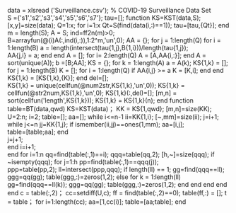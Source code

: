 data = xlsread ('Surveillance.csv'); % COVID-19 Surveillance Data Set  
S ={'s1','s2','s3','s4','s5','s6','s7'}; tau=[];
function  KS=KST(data,S);
[x,y]=size(data);
Q=1:x;
for i=1:x
    Qt=S(find(data(i,:)==1)); 
    tau=[tau,{Qt}]; 
end
m = length(S);
A = S;
ind=ff2n(m)>0;
B=arrayfun(@(i)A(:,ind(i,:)),1:2^m,'un',0); 
AA = {};
for j = 1:length(Q)
   for i = 1:length(B)
       a = length(intersect(tau{1,j},B{1,i}))/length(tau{1,j});      
       AA{j,i} = a; 
   end
end
A = [];
for i= 2:length(Q)
    A = [A,AA{i,:}];
end
A = sort(unique(A));
b =[B;AA];
KS = {};
for k = 1:length(A) 
    a = A(k);
    KS{1,k} = [];
    for j = 1:length(B)
        K = [];
        for i = 1:length(Q)
            if AA{i,j} >= a
              K = [K,i];
            end
        end
        KS{1,k} = [KS{1,k},{K}];
    end
del=[];   
    KS{1,k} = unique(cellfun(@num2str,KS{1,k},'un',0));
    KS{1,k} = cellfun(@str2num,KS{1,k},'un',0);
    KS{1,k}(:,del)=[];
       [m,n] = sort(cellfun('length',KS{1,k}));
    KS{1,k} = KS{1,k}(n);
end
function table=BT(data,qwd)
KS=KST(data)；
KK = KS{1,qwd}; 
[m,n]=size(KK);
U=2:n;
i=2;
table=[];
aa=[];
while i<=n-1
    ii=KK{1,i}; 
    [~,mm]=size(ii); 
        j=i+1;
        while j<=n
            jj=KK{1,j}; 
            if ismember(ii,jj)==ones(1,mm); 
               aa=[i,j];     
               table=[table;aa]; 
            end  
               j=j+1;                      
        end
        i=i+1;     
end
for i=1:n 
    qq=find(table(:,1)==i);
    qqq=table(qq,2);
    [h,~]=size(qqq);
    if ~isempty(qqq);
        for j=1:h 
            pp=find(table(:,1)==qqq(j));    
            ppp=table(pp,2);
            ll=intersect(ppp,qqq);
            if length(ll) == 1;
               gg=find(qqq==ll);
               ggg=qq(gg);
               table(ggg,:)=zeros(1,2);
            else
                for k = 1:length(ll)
                    gg=find(qqq==ll(k));
                    ggg=qq(gg);
                    table(ggg,:)=zeros(1,2);
                end
            end
        end
    end
end
c = table(:,2)；
cc=setdiff(U,c); 
ff = find(table(:,2)==0);
table(ff,:) = [];
t = table；
for i=1:length(cc);
    aa=[1,cc(i)];
    table=[aa;table];
end


